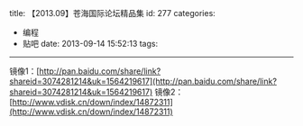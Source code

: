 title: 【2013.09】苍海国际论坛精品集
id: 277
categories:
  - 编程
  - 贴吧
date: 2013-09-14 15:52:13
tags:
---

<!--easy2hide start{reply_to_this=true}-->
镜像1：[http://pan.baidu.com/share/link?shareid=3074281214&uk=1564219617](http://pan.baidu.com/share/link?shareid=3074281214&uk=1564219617)
镜像2：[http://www.vdisk.cn/down/index/14872311](http://www.vdisk.cn/down/index/14872311)
<!--easy2hide end-->